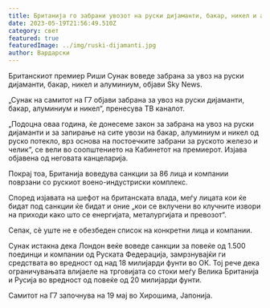 ```yaml
---
title: Британија го забрани увозот на руски дијаманти, бакар, никел и алуминиум
date: 2023-05-19T21:56:49.510Z
category: свет
featured: true
featuredImage: ../img/ruski-dijamanti.jpg
author: Вардарски
---
```

Британскиот премиер Риши Сунак воведе забрана за увоз на руски дијаманти, бакар, никел и алуминиум, објави Sky News.

„Сунак на самитот на Г7 објави забрана за увоз на руски дијаманти, бакар, алуминиум и никел“, пренесува ТВ каналот.

„Подоцна оваа година, ќе донесеме закон за забрана на увоз на руски дијаманти и за запирање на сите увози на бакар, алуминиум и никел од руско потекло, врз основа на постоечките забрани за руското железо и челик“, се вели во соопштението на Кабинетот на премиерот. Изјава објавена од неговата канцеларија.

Покрај тоа, Британија воведува санкции за 86 лица и компании поврзани со рускиот воено-индустриски комплекс.

Според изјавата на шефот на британската влада, меѓу лицата кои ќе бидат под санкции ќе бидат и оние „кои се вклучени во клучните извори на приходи како што се енергијата, металургијата и превозот“.

Сепак, сè уште не е обезбеден список на конкретни лица и компании.

Сунак истакна дека Лондон веќе воведе санкции за повеќе од 1.500 поединци и компании од Руската Федерација, замрзнувајќи ги средствата во вредност од над 18 милијарди фунти во ОК. Тој рече дека ограничувањата влијаеле на трговијата со стоки меѓу Велика Британија и Русија во вредност од повеќе од 20 милијарди фунти.

Самитот на Г7 започнува на 19 мај во Хирошима, Јапонија.